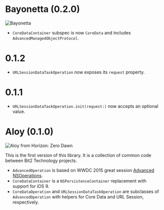 # Bayonetta (0.2.0)
![Bayonetta](https://user-images.githubusercontent.com/11697241/33946493-186cc42a-e009-11e7-87c0-1475b5f95f04.jpg)

- `CoreDataContainer` subspec is now `CoreData` and includes `AdvancedManagedObjectProtocol`.

# 0.1.2

- `URLSessionDataTaskOperation` now exposes its `request` property.

# 0.1.1

- `URLSessionDataTaskOperation.init(request:)` now accepts an optional value.

# Aloy (0.1.0)
![Aloy from Horizon: Zero Dawn](https://user-images.githubusercontent.com/11697241/33392376-0992300c-d523-11e7-8bd8-98d0387cc8af.jpg)

This is the first version of this library. It is a collection of common code between Bit2 Technology projects.

- `AdvancedOperation` is based on WWDC 2015 great session [Advanced NSOperations](https://developer.apple.com/videos/play/wwdc2015/226/).
- `CoreDataContainer` is a `NSPersistenceContainer` replacement with support for iOS 9.
- `CoreDataOperation` and `URLSessionDataTaskOperation` are subclasses of `AdvancedOperation` with helpers for Core Data and URL Session, respectively.
